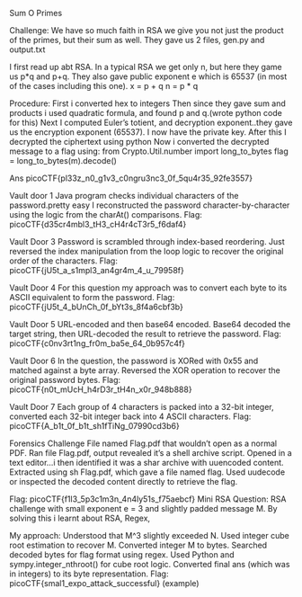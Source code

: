 Sum O Primes

Challenge:
We have so much faith in RSA we give you not just the product of the primes, but their sum as well. 
They gave us 2 files, gen.py and output.txt

I first read up abt RSA. In a typical RSA we get only n, but here they game us p*q and p+q. They also gave public exponent e which is 65537 (in most of the cases including this one).
x = p + q
n = p * q

Procedure:
First i converted hex to integers
Then since they gave sum and products i used quadratic formula, and found p and q.(wrote python code for this)
Next I computed Euler’s totient, and decryption exponent..they gave us the encryption exponent (65537). I now have the private key.
After this I decrypted the ciphertext using python
Now i converted the decrypted message to a flag using:
from Crypto.Util.number import long_to_bytes
flag = long_to_bytes(m).decode()

Ans
picoCTF{pl33z_n0_g1v3_c0ngru3nc3_0f_5qu4r35_92fe3557}

Vault door 1
Java program checks individual characters of the password.pretty easy
 I reconstructed the password character-by-character using the logic from the charAt() comparisons.
Flag: picoCTF{d35cr4mbl3_tH3_cH4r4cT3r5_f6daf4}


Vault Door 3
Password is scrambled through index-based reordering.
Just reversed the index manipulation from the loop logic to recover the original order of the characters.
Flag: picoCTF{jU5t_a_s1mpl3_an4gr4m_4_u_79958f}


Vault Door 4
For this question my approach was to convert each byte to its ASCII equivalent to form the password.
Flag: picoCTF{jU5t_4_bUnCh_0f_bYt3s_8f4a6cbf3b}


Vault Door 5
URL-encoded and then base64 encoded.
Base64 decoded the target string, then URL-decoded the result to retrieve the password.
Flag: picoCTF{c0nv3rt1ng_fr0m_ba5e_64_0b957c4f}


Vault Door 6
In the question, the password is XORed with 0x55 and matched against a byte array.
Reversed the XOR operation to recover the original password bytes.
Flag: picoCTF{n0t_mUcH_h4rD3r_tH4n_x0r_948b888}


Vault Door 7
Each group of 4 characters is packed into a 32-bit integer, converted each 32-bit integer back into 4 ASCII characters.
Flag: picoCTF{A_b1t_0f_b1t_sh1fTiNg_07990cd3b6}


Forensics Challenge
File named Flag.pdf that wouldn’t open as a normal PDF.
Ran file Flag.pdf, output revealed it’s a shell archive script.
Opened in a text editor…i then identified it was a shar archive with uuencoded content.
Extracted using sh Flag.pdf, which gave a file named flag.
Used uudecode or inspected the decoded content directly to retrieve the flag.


Flag: picoCTF{f1l3_5p3c1m3n_4n4ly51s_f75aebcf}
Mini RSA
Question: RSA challenge with small exponent e = 3 and slightly padded message M.
By solving this i learnt about RSA, Regex, 


My approach:
Understood that M^3 slightly exceeded N.
Used integer cube root estimation to recover M.
Converted integer M to bytes.
Searched decoded bytes for flag format using regex.
Used Python and sympy.integer_nthroot() for cube root logic.
Converted final ans (which was in integers) to its byte representation.
Flag: picoCTF{smal1_expo_attack_successful} (example)




